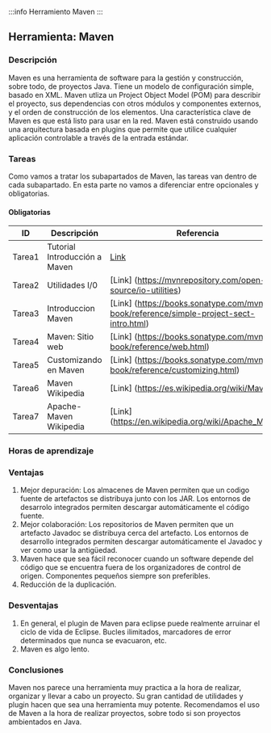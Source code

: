 :::info
Herramiento Maven
:::

##  Herramienta: Maven

### Descripción
Maven es una herramienta de software para la gestión y construcción, sobre todo, de proyectos Java. Tiene un modelo de configuración simple, basado en XML.
Maven utliza un Project Object Model (POM) para describir el proyecto, sus dependencias con otros módulos y componentes externos, y el orden de construcción de los elementos. Una característica clave de Maven es que está listo para usar en la red. 
Maven está construido usando una arquitectura basada en plugins que permite que utilice cualquier aplicación controlable a través de la entrada estándar.

### Tareas
Como vamos a tratar los subapartados de Maven, las tareas van dentro de cada subapartado. En esta parte no vamos a diferenciar entre opcionales y obligatorias.

#### Obligatorias

| ID      | Descripción | Referencia | Tiempo  |
| ------- | ----------- | ---------- | ------- |
| Tarea1  | Tutorial Introducción a Maven | [Link](https://drive.google.com/file/d/1Z0lPzZ52zrpgKGKDV-kQu0BdikULEc_3/view) | 03:00:00|
| Tarea2  |  Utilidades I/0 |  [Link] (https://mvnrepository.com/open-source/io-utilities)  |  00:30:00 |
| Tarea3  |  Introduccion Maven |  [Link] (https://books.sonatype.com/mvnex-book/reference/simple-project-sect-intro.html)  |  01:40:00 |
| Tarea4  |  Maven: Sitio web |  [Link] (https://books.sonatype.com/mvnex-book/reference/web.html)  |  1:25:00 |
| Tarea5  |  Customizando en Maven |  [Link] (https://books.sonatype.com/mvnex-book/reference/customizing.html) |  01:05:00 |
| Tarea6  |  Maven Wikipedia |  [Link] (https://es.wikipedia.org/wiki/Maven)  |  00:30:00 |
| Tarea7  |  Apache-Maven Wikipedia |  [Link] (https://en.wikipedia.org/wiki/Apache_Maven)  |  00:50:00 |


### Horas de aprendizaje

### Ventajas
1. Mejor depuración: Los almacenes de Maven permiten que un codigo fuente de artefactos se distribuya junto con los JAR. Los entornos de desarrolo integrados permiten descargar automáticamente el código fuente.
2. Mejor colaboración: Los repositorios de Maven permiten que un artefacto Javadoc se distribuya cerca del artefacto. Los entornos de desarrollo integrados permiten descargar automáticamente el Javadoc y ver como usar la antigüedad.
3. Maven hace que sea fácil reconocer cuando un software depende del código que se encuentra fuera de los organizadores de control de origen. Componentes pequeños siempre son preferibles.
4. Reducción de la duplicación.

### Desventajas
1. En general, el plugin de Maven para eclipse puede realmente arruinar el ciclo de vida de Eclipse. Bucles ilimitados, marcadores de error determinados que nunca se evacuaron, etc.
2. Maven es algo lento.

### Conclusiones
Maven nos parece una herramienta muy practica a la hora de realizar, organizar y llevar a cabo un proyecto. Su gran cantidad de utilidades y plugin hacen que sea una herramienta muy potente.
Recomendamos el uso de Maven a la hora de realizar proyectos, sobre todo si son proyectos ambientados en Java.